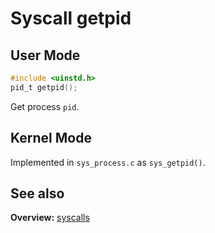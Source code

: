 # Syscall getpid

## User Mode

```C
#include <uinstd.h>
pid_t getpid();
```

Get process `pid`. 

## Kernel Mode

Implemented in `sys_process.c` as `sys_getpid()`. 

## See also

**Overview:** [syscalls](syscalls.md)

